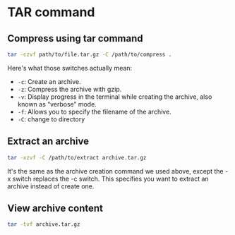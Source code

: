 # TAR command

## Compress using tar command

```bash
tar -czvf path/to/file.tar.gz -C /path/to/compress .
```

Here's what those switches actually mean:

- `-c`: Create an archive.
- `-z`: Compress the archive with gzip.
- `-v`: Display progress in the terminal while creating the archive, also known as “verbose” mode.
- `-f`: Allows you to specify the filename of the archive.
- `-C`: change to directory


## Extract an archive

```bash
tar -xzvf -C /path/to/extract archive.tar.gz
```

It's the same as the archive creation command we used above, except the -x switch replaces the -c switch. This specifies you want to extract an archive instead of create one.


## View archive content

```bash
tar -tvf archive.tar.gz
```